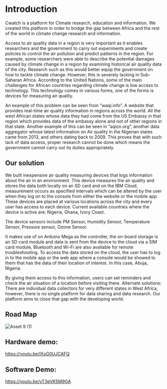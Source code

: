 # Introduction

Cwatch is a platform for Climate research, education and information. We created this platform in order to bridge the gap between Africa and the rest of the world in climate change research and information. 

Access to air quality data in a region is very important as it enables researchers and the government to carry out experiments and create policies to control the air pollution and predict patterns in the region. For example, some researchers were able to describe the potential damages caused by climate change in a region by examining historical air quality data of the city. Research such as this would better equip the government on how to tackle climate change. However, this is severely lacking in Sub-Saharan Africa. According to the United Nations, some of the main challenges for African countries regarding climate change is low access to technology. This technology comes in various forms, one of the forms is devices for measuring air quality.

An example of this problem can be seen from “waqi.info”. A website that provides real-time air quality information in regions across the world. All the west African states whose data they had come from the US Embassy in that region which provides data of the embassy alone and not of other regions in that state. Another example of this can be seen in “aqicn.org”, another data aggregator whose latest information on Air quality in the Nigerian states came from 2013, and others dating back to 2009. This proves that with such lack of data access, proper research cannot be done which means the government cannot carry out its duties appropriately.

## Our solution

We built inexpensive air quality measuring devices that logs information about the air in an environment. This device measures the air quality and stores the data both locally on an SD card and on the IBM Cloud, measurement occurs as specified intervals which can be altered by the user when they log on to the console from either the website or the mobile app. These devices are placed at various locations across the city and every user has access to each device. Current available countries where the device is active are: Nigeria, Ghana, Ivory Coast.

The device sensors include PM Sensor, Humidity Sensor, Temperature Sensor, Pressure sensor, Ozone Sensor.

It makes use of on Arduino Mega as the controller, the on-board storage is an SD card module and data is sent from the device to the cloud via a SIM card module, Bluetooth and Wi-Fi are also available for remote troubleshooting.
To access the data stored on the cloud, the user has to log in to the mobile app or the web app where a console would be showed to them that has the data of their location of interest. In this case, Abuja, Nigeria.

By giving them access to this information, users can set reminders and check the air situation of a location before visiting there.
Alternate solutions:
There are individual data collectors for very different states in West Africa, however, there is no single platform for data sharing and data research. Our platform aims to close that gap with the developing world.



## Road Map
![Asset 9 (1)](https://user-images.githubusercontent.com/30829595/130590818-119478b2-7e2a-4922-aa92-63155948835f.png)

## Hardware demo:
https://youtu.be/lXsG0UJCAFQ

## Software Demo:
https://youtu.be/vT3eVK5M9GA
